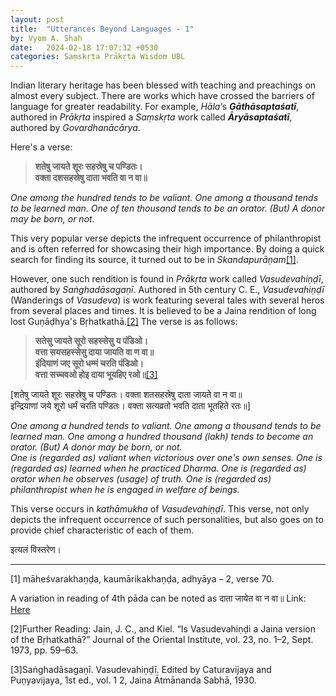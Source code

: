 ```yaml
---
layout: post
title:  "Utterances Beyond Languages - 1"
by: Vyom A. Shah
date:   2024-02-18 17:07:32 +0530
categories: Saṃskṛta Prākṛta Wisdom UBL
---
```



Indian literary heritage has been blessed with teaching and preachings on almost every subject. There are works which have crossed the barriers of language for greater readability. For example,  _Hāla_‘s  _**Gāthāsaptaśatī**_, authored in  _Prākṛta_  inspired a  _Saṃskṛta_ work called  _**Āryāsaptaśatī**_, authored by  _Govardhanācārya_.

Here's a verse:

> **शतेषु जायते शूरः सहस्रेषु च पण्डितः।  
> वक्ता दशसहस्रेषु दाता भवति वा न वा॥**

_One among the hundred tends to be valiant. One among a thousand tends to be learned man. One of ten thousand tends to be an orator. (But) A donor may be born, or not._

This very popular verse depicts the infrequent occurrence of philanthropist and is often referred for showcasing their high importance. By doing a quick search for finding its source, it turned out to be in  _Skandapurāṇam_[[1]](https://svyoma.github.io/blogs/satesu_jayate_surah.html#footnote-1).

However, one such rendition is found in  _Prākṛta_ work called  _Vasudevahiṇḍī_, authored by  _Saṅghadāsagaṇī_. Authored in 5th century C. E.,  _Vasudevahiṇḍī_  (Wanderings of  _Vasudeva_) is work featuring several tales with several heros from several places and times. It is believed to be a Jaina rendition of long lost Guṇāḍhya's Bṛhatkathā.[[2]](https://svyoma.github.io/blogs/satesu_jayate_surah.html#footnote-2)  The verse is as follows:

> **सतेसु जायते सूरो सहस्सेसु य पंडिओ।  
> वत्ता सयसहस्सेसु दाया जायति वा ण वा॥  
> इंदियाणं जए सूरो धम्मं चरति पंडिओ।  
> वत्ता सच्चवओ होइ दाया भूयहिए रओ॥**[[3]](https://svyoma.github.io/blogs/satesu_jayate_surah.html#footnote-3)

[शतेषु जायते शूरः सहस्रेषु च पण्डितः। वक्ता शतसहस्रेषु दाता जायते वा न वा॥  
इन्द्रियाणां जये शूरो धर्मं चरति पण्डितः। वक्ता सत्यव्रतो भवति दाता भूतहिते रतः॥]

_One among a hundred tends to valiant. One among a thousand tends to be learned man. One among a hundred thousand (lakh) tends to become an orator. (But) A donor may be born, or not._  
_One is (regarded as) valiant when victorious over one's own senses. One is (regarded as) learned when he practiced Dharma. One is (regarded as) orator when he observes (usage) of truth. One is (regarded as) philanthropist when he is engaged in welfare of beings._

This verse occurs in  _kathāmukha_ of  _Vasudevahiṇḍī_. This verse, not only depicts the infrequent occurrence of such personalities, but also goes on to provide chief characteristic of each of them.

इत्यलं विस्तरेण।

----------

[1] māheśvarakhaṇḍa, kaumārikakhaṇḍa, adhyāya – 2, verse 70.

A variation in reading of 4th pāda can be noted as दाता जायेत वा न वा॥ Link: [Here](https://sa.wikisource.org/wiki/%E0%A4%B8%E0%A5%8D%E0%A4%95%E0%A4%A8%E0%A5%8D%E0%A4%A6%E0%A4%AA%E0%A5%81%E0%A4%B0%E0%A4%BE%E0%A4%A3%E0%A4%AE%E0%A5%8D/%E0%A4%96%E0%A4%A3%E0%A5%8D%E0%A4%A1%E0%A4%83_%E0%A5%A7_(%E0%A4%AE%E0%A4%BE%E0%A4%B9%E0%A5%87%E0%A4%B6%E0%A5%8D%E0%A4%B5%E0%A4%B0%E0%A4%96%E0%A4%A3%E0%A5%8D%E0%A4%A1%E0%A4%83)/%E0%A4%95%E0%A5%8C%E0%A4%AE%E0%A4%BE%E0%A4%B0%E0%A4%BF%E0%A4%95%E0%A4%BE%E0%A4%96%E0%A4%A3%E0%A5%8D%E0%A4%A1%E0%A4%83/%E0%A4%85%E0%A4%A7%E0%A5%8D%E0%A4%AF%E0%A4%BE%E0%A4%AF%E0%A4%83_%E0%A5%A6%E0%A5%A8)

[2]Further Reading: Jain, J. C., and Kiel. “Is Vasudevahiṇḍi a Jaina version of the Bṛhatkathā?” Journal of the Oriental Institute, vol. 23, no. 1–2, Sept. 1973, pp. 59–63.

[3]Saṅghadāsagaṇī. Vasudevahiṇḍī. Edited by Caturavijaya and Puṇyavijaya, 1st ed., vol. 1 2, Jaina Ātmānanda Sabhā, 1930.